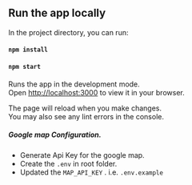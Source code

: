 ## Run the app locally

In the project directory, you can run:

#### `npm install`
#### `npm start`

Runs the app in the development mode.\
Open [http://localhost:3000](http://localhost:3000) to view it in your browser.

The page will reload when you make changes.\
You may also see any lint errors in the console.

##### Google map Configuration.
- Generate Api Key for the google map.
- Create the `.env` in root folder.
- Updated the `MAP_API_KEY` . i.e. `.env.example`